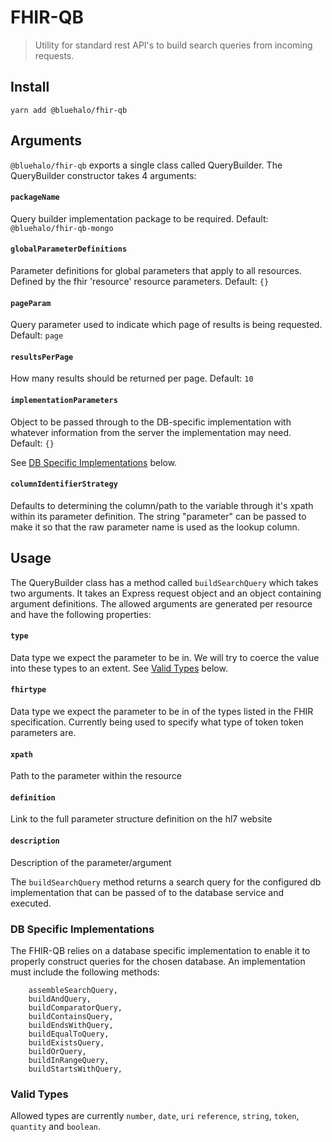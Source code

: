 # FHIR-QB

> Utility for standard rest API's to build search queries from incoming requests.

## Install

```shell
yarn add @bluehalo/fhir-qb
```

## Arguments

`@bluehalo/fhir-qb` exports a single class called QueryBuilder. The QueryBuilder constructor takes 4 arguments:

#### `packageName`

Query builder implementation package to be required. Default: `@bluehalo/fhir-qb-mongo`

#### `globalParameterDefinitions`

Parameter definitions for global parameters that apply to all resources. Defined by the fhir 'resource' resource
parameters. Default: `{}`

#### `pageParam`

Query parameter used to indicate which page of results is being requested. Default: `page`

#### `resultsPerPage`

How many results should be returned per page. Default: `10`

#### `implementationParameters`

Object to be passed through to the DB-specific implementation with whatever information from the server the implementation
may need. Default: `{}`

See [DB Specific Implementations](#db-specific-implementations) below.

#### `columnIdentifierStrategy`

Defaults to determining the column/path to the variable through it's xpath within its parameter definition. The string "parameter" can be passed to make it so that the
raw parameter name is used as the lookup column.

## Usage

The QueryBuilder class has a method called `buildSearchQuery` which takes two arguments. It takes an Express request object and an object containing argument definitions.
The allowed arguments are generated per resource and have the following properties:

#### `type`

Data type we expect the parameter to be in. We will try to coerce the value into these types to an extent. See [Valid Types](#valid-types) below.

#### `fhirtype`

Data type we expect the parameter to be in of the types listed in the FHIR specification. Currently being used to specify what type of token token parameters are.

#### `xpath`

Path to the parameter within the resource

#### `definition`

Link to the full parameter structure definition on the hl7 website

#### `description`

Description of the parameter/argument

The `buildSearchQuery` method returns a search query for the configured db implementation that can be
passed of to the database service and executed.

### DB Specific Implementations

The FHIR-QB relies on a database specific implementation to enable it to properly construct queries for the chosen database.
An implementation must include the following methods:

```
	assembleSearchQuery,
	buildAndQuery,
	buildComparatorQuery,
	buildContainsQuery,
	buildEndsWithQuery,
	buildEqualToQuery,
	buildExistsQuery,
	buildOrQuery,
	buildInRangeQuery,
	buildStartsWithQuery,
```

### Valid Types

Allowed types are currently `number`, `date`, `uri` `reference`, `string`, `token`, `quantity` and `boolean`.
